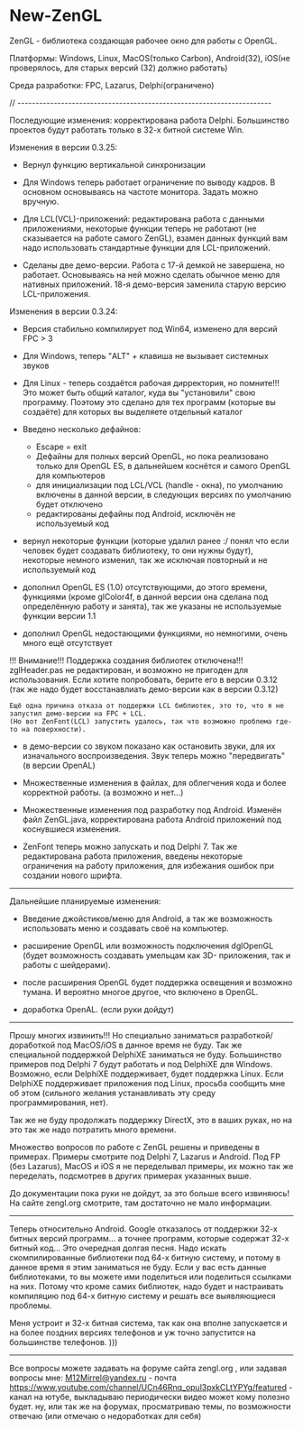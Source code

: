 # New-ZenGL

ZenGL - библиотека создающая рабочее окно для работы с OpenGL.

Платформы: Windows, Linux, MacOS(только Carbon), Android(32), iOS(не проверялось, для старых версий (32) должно работать)

Среда разработки: FPC, Lazarus, Delphi(ограничено)

// ----------------------------------------------------------------------

Последующие изменения: корректирована работа Delphi. Большинство проектов будут работать только в 32-х битной системе Win.

Изменения в версии 0.3.25:
- Вернул функцию вертикальной синхронизации

- Для Windows теперь работает ограничение по выводу кадров. В основном основываясь на частоте монитора. Задать можно 
	вручную.

- Для LCL(VCL)-приложений: редактирована работа с данными приложениями, некоторые функции теперь не работают (не 
	сказывается на работе самого ZenGL), взамен данных функций вам надо использовать стандартные функции для 
	LCL-приложений.

- Сделаны две демо-версии. Работа с 17-й демкой не завершена, но работает. Основываясь на ней можно сделать обычное
	меню для нативных приложений. 18-я демо-версия заменила старую версию LCL-приложения.


Изменения в версии 0.3.24:

- Версия стабильно компилирует под Win64, изменено для версий FPC > 3

- Для Windows, теперь "ALT" + клавиша не вызывает системных звуков

- Для Linux - теперь создаётся рабочая дирректория, но помните!!! Это может быть общий каталог, куда вы "установили"
	свою программу. Поэтому это сделано для тех программ (которые вы создаёте) для которых вы выделяете отдельный
	каталог

- Введено несколько дефайнов:
	- Escape = exit
	- Дефайны для полных версий OpenGL, но пока реализовано только для OpenGL ES, в дальнейшем коснётся и самого
		OpenGL для компьютеров
	- для инициализации под LCL/VCL (handle - окна), по умолчанию включены в данной версии, в следующих версиях
		по умолчанию будет отключено
	- редактированы дефайны под Android, исключён не используемый код

- вернул некоторые функции (которые удалил ранее :/ понял что если человек будет создавать библиотеку, то они нужны 
	будут), некоторые немного изменил, так же исключая повторный и не используемый код

- дополнил OpenGL ES (1.0) отсутствующими, до этого времени, функциями (кроме glColor4f, в данной версии она сделана
	под определённую работу и занята), так же указаны не используемые функции версии 1.1

- дополнил OpenGL недостающими функциями, но немногими, очень много ещё отсутствует


!!! Внимание!!! Поддержка создания библиотек отключена!!! zglHeader.pas не редактирован, и возможно не пригоден для
	использования. Если хотите попробовать, берите его в версии 0.3.12 (так же надо будет восстанавлиать 
	демо-версии как в версии 0.3.12)

	Ещё одна причина отказа от поддержки LCL библиотек, это то, что я не запустил демо-версии на FPC + LCL.
	(Но вот ZenFont(LCL) запустить удалось, так что возможно проблема где-то на поверхности).


- в демо-версии со звуком показано как остановить звуки, для их изначального воспроизведения. Звук теперь можно
	"передвигать" (в версии OpenAL)

- Множественные изменения в файлах, для облегчения кода и более корректной работы. (а возможно и нет...)

- Множественные изменения под разработку под Android. Изменён файл ZenGL.java, корректирована работа Android приложений
	под коснувшиеся изменения.

- ZenFont теперь можно запускать и под Delphi 7. Так же редактирована работа приложения, введены некоторые ограничения
	на работу приложения, для избежания ошибок при создании нового шрифта.

-----------------------------------------------------------------------------------------------------------------------

Дальнейшие планируемые изменения:
- Введение джойстиков/меню для Android, а так же возможность использовать меню и создавать своё на компьютер.

- расширение OpenGL или возможность подключения dglOpenGL (будет возможность создавать умельцам как 3D- приложения,
	так и работы с шейдерами).

- после расширения OpenGL будет поддержка освещения и возможно тумана. И вероятно многое другое, что включено в OpenGL.

- доработка OpenAL. (если руки дойдут)

-----------------------------------------------------------------------------------------------------------------------

Прошу многих извинить!!! Но специально заниматься разработкой/доработкой под MacOS/iOS в данное время не буду. Так же
специальной поддержкой DelphiXE заниматься не буду. Большинство примеров под Delphi 7 будут работать и под DelphiXE
для Windows. Возможно, если DelphiXE поддерживает, будет поддержка Linux. Если DelphiXE поддерживает приложения под
Linux, просьба сообщить мне об этом (сильного желания устанавливать эту среду программирования, нет).

Так же не буду продолжать поддержку DirectX, это в ваших руках, но на это так же надо потратить много времени.


Множество вопросов по работе с ZenGL решены и приведены в примерах. Примеры смотрите под Delphi 7, Lazarus и Android.
Под FP (без Lazarus), MacOS и iOS я не переделывал примеры, их можно так же переделать, подсмотрев в других примерах
указанных выше.

До документации пока руки не дойдут, за это больше всего извиняюсь! На сайте zengl.org смотрите, там достаточно
не мало информации.

-----------------------------------------------------------------------------------------------------------------------

Теперь относительно Android. Google отказалось от поддержки 32-х битных версий программ... а точнее программ, которые
содержат 32-х битный код... 
Это очередная долгая песня. Надо искать скомпилированные библиотеки под 64-х битную систему, и потому в данное время
я этим заниматься не буду.
Если у вас есть данные библиотеками, то вы можете ими поделиться или поделиться ссылками на них. Потому что кроме 
самих библиотек, надо будет и настраивать компиляцию под 64-х битную систему и решать все выявляющиеся проблемы.

Меня устроит и 32-х битная система, так как она вполне запускается и на более поздних версиях телефонов и уж точно
запустится на большинстве телефонов. )))

-----------------------------------------------------------------------------------------------------------------------

Все вопросы можете задавать на форуме сайта zengl.org , или задавая вопросы мне:
M12Mirrel@yandex.ru - почта
https://www.youtube.com/channel/UCn46Rnq_opul3pxkCLtYPYg/featured - канал на ютубе, выкладываю периодически видео
	может кому полезно будет.
ну, или так же на форумах, просматриваю темы, по возможности отвечаю (или отмечаю о недоработках для себя)
